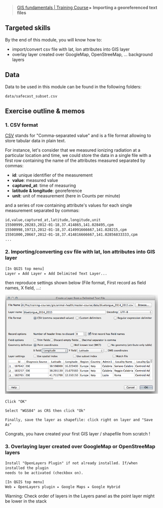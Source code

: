 > [GIS fundamentals | Training Course](agenda.md) ▸ **Importing a georeferenced text files**

## Targeted skills
By the end of this module, you will know how to:
* import/convert csv file with lat, lon attributes into GIS layer
* overlay layer created over GoogleMap, OpenStreeMap, ... background layers

## Data
Data to be used in this module can be found in the following folders:
```
data/safecast_subset.csv
```
## Exercise outline & memos

### 1. CSV format
[CSV](https://en.wikipedia.org/wiki/Comma-separated_values) stands for "Comma-separated value" and is a file format allowing to store tabular data in plain text.

For instance, let's consider that we measured ionizing radiation at a particular location and time, we could store the data in a single file with a first row containing the name of the attributes measured separated by commas:

* **id**: unique identifier of the measurement
* **value**: measured value
* **captured_at**: time of measuring
* **latitude & longitude**: georeference
* **unit**: unit of measurement (here in Counts per minute)

and a series of row containing attribute's values for each single measurement separated by commas:
```
id,value,captured_at,latitude,longitude,unit
15500999,20283,2012-01-18,37.414865,141.028495,cpm
15500998,19713,2012-01-18,37.414991666667,141.028215,cpm
15501000,20667,2012-01-18,37.414816666667,141.02856833333,cpm
...
```

### 2. Importing/converting csv file with lat, lon attributes into GIS layer
```
[In QGIS top menu] 
Layer ▸ Add Layer ▸ Add Delimited Text Layer...
```
then reproduce settings shown below (File format, First record as field names, X field, ...:

![Importing csv](img/import-csv.png)

```
Click "OK"
```

```
Select "WGS84" as CRS then click "Ok"
```

```
Finally, save the layer as shapefile: click right on layer and "Save As"
```

Congrats, you have created your first GIS layer / shapefile from scratch !

### 3. Overlaying layer created over GoogleMap or OpenStreeMap layers

```
Install "OpenLayers Plugin" if not already installed. If/when installed the plugin
needs to be activated (checkbox on).
```

```
[In QGIS top menu] 
Web ▸ OpenLayers plugin ▸ Google Maps ▸ Google Hybrid
```

Warning: Check order of layers in the Layers panel as the point layer might be lower in the stack


